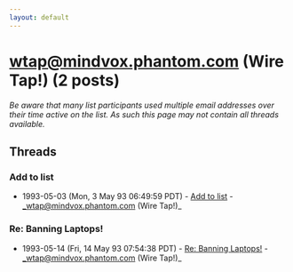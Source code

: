 ```yaml
---
layout: default
---
```


# wtap@mindvox.phantom.com (Wire Tap!) (2 posts)

_Be aware that many list participants used multiple email addresses over their time active on the list. As such this page may not contain all threads available._

## Threads

### Add to list
+ 1993-05-03 (Mon, 3 May 93 06:49:59 PDT) - [Add to list](/archive/1993/05/bc9c912d33c5f522bd4634286856cbf54e76a297c013abafddf89e0c5f5724eb) - _wtap@mindvox.phantom.com (Wire Tap!)_

### Re: Banning Laptops!
+ 1993-05-14 (Fri, 14 May 93 07:54:38 PDT) - [Re: Banning Laptops!](/archive/1993/05/d0bfaab1a6804909ece8ac1963574d800633ca189f6eef16b449f04a28a40710) - _wtap@mindvox.phantom.com (Wire Tap!)_

